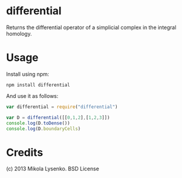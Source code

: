differential
============
Returns the differential operator of a simplicial complex in the integral homology.

Usage
=====
Install using npm:

    npm install differential

And use it as follows:

```javascript
var differential = require("differential")

var D = differential([[0,1,2],[1,2,3]])
console.log(D.toDense())
console.log(D.boundaryCells)
```


Credits
=======
(c) 2013 Mikola Lysenko. BSD License